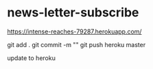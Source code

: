 # news-letter-subscribe

https://intense-reaches-79287.herokuapp.com/

git add .
git commit -m ""
git push heroku master

update to heroku
